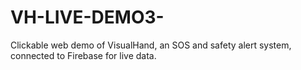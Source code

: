 # VH-LIVE-DEMO3-
Clickable web demo of VisualHand, an SOS and safety alert system, connected to Firebase for live data.
